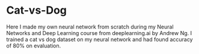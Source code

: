 # Cat-vs-Dog
Here I made my own neural network from scratch during my Neural Networks and Deep Learning course from deeplearning.ai by Andrew Ng. I trained a cat vs dog dataset on my neural network and had found accuracy of 80% on evaluation.
